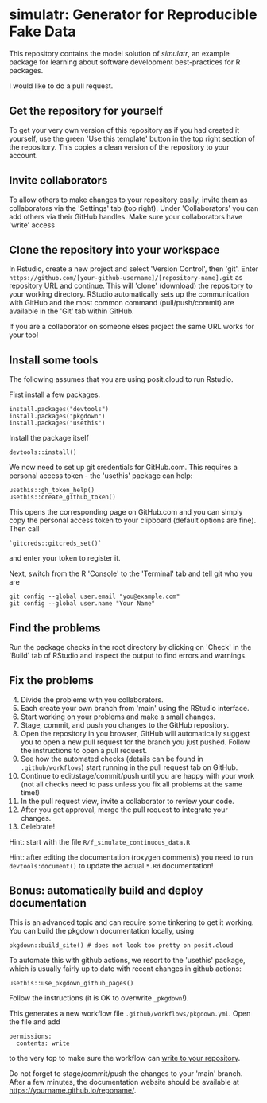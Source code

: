 
# simulatr: Generator for Reproducible Fake Data

This repository contains the model solution of *simulatr*,
an example package for learning about software development best-practices for R packages.

I would like to do a pull request.

## Get the repository for yourself

To get your very own version of this repository as if you had created it yourself,
use the green 'Use this template' button in the top right section of the repository.
This copies a clean version of the repository to your account.

## Invite collaborators

To allow others to make changes to your repository easily, invite them
as collaborators via the 'Settings' tab (top right).
Under 'Collaborators' you can add others via their GitHub handles.
Make sure your collaborators have 'write' access

## Clone the repository into your workspace

In Rstudio, create a new project and select 'Version Control', then 'git'.
Enter `https://github.com/[your-github-username]/[repository-name].git` as 
repository URL and continue.
This will 'clone' (download) the repository to your working directory.
RStudio automatically sets up the communication with GitHub and the most
common command (pull/push/commit) are available in the 'Git' tab within 
GitHub.

If you are a collaborator on someone elses project the same URL works for
your too!

## Install some tools

The following assumes that you are using posit.cloud to run Rstudio.

First install a few packages.

```
install.packages("devtools")
install.packages("pkgdown")
install.packages("usethis")
```

Install the package itself

```
devtools::install()
```

We now need to set up git credentials for GitHub.com.
This requires a personal access token - the 'usethis' package
can help:
```
usethis::gh_token_help()
usethis::create_github_token()
```
This opens the corresponding page on GitHub.com and you can simply copy the
personal access token to your clipboard (default options are fine).
Then call
```
`gitcreds::gitcreds_set()`
```
and enter your token to register it.

Next, switch from the R 'Console' to the 'Terminal' tab and tell git who you are
```
git config --global user.email "you@example.com"
git config --global user.name "Your Name"
```


## Find the problems

Run the package checks in the root directory by clicking on 'Check' in
the 'Build' tab of RStudio and inspect the output to find errors and warnings.


## Fix the problems

4. Divide the problems with you collaborators.
5. Each create your own branch from 'main' using the RStudio interface.
6. Start working on your problems and make a small changes.
7. Stage, commit, and push you changes to the GitHub repository.
8. Open the repository in you browser, GitHub will automatically suggest you
to open a new pull request for the branch you just pushed. Follow the instructions
to open a pull request.
9. See how the automated checks (details can be found in `.github/workflows`)
start running in the pull request tab on GitHub.
10. Continue to edit/stage/commit/push until you are happy with your work 
(not all checks need to pass unless you fix all problems at the same time!)
11. In the pull request view, invite a collaborator to review your code.
12. After you get approval, merge the pull request to integrate your changes.
13. Celebrate!

Hint: start with the file `R/f_simulate_continuous_data.R`

Hint: after editing the documentation (roxygen comments) you need to run
`devtools:document()` to update the actual `*.Rd` documentation! 


## Bonus: automatically build and deploy documentation

This is an advanced topic and can require some tinkering to get it working.
You can build the pkgdown documentation locally, using
```
pkgdown::build_site() # does not look too pretty on posit.cloud
```

To automate this with github actions, we resort to the 'usethis' package,
which is usually fairly up to date with recent changes in github actions:
```
usethis::use_pkgdown_github_pages()
```
Follow the instructions (it is OK to overwrite `_pkgdown`!).

This generates a new workflow file `.github/workflows/pkgdown.yml`. 
Open the file and add
```
permissions:
  contents: write
```
to the very top to make sure the workflow can [write to your repository](https://github.com/JamesIves/github-pages-deploy-action#getting-started-airplane).

Do not forget to stage/commit/push the changes to your 'main' branch.
After a few minutes, the documentation website should be available at 
https://yourname.github.io/reponame/.
